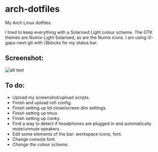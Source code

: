# arch-dotfiles
My Arch Linux dotfiles.

I tried to keep everything with a Solarised Light colour scheme. The GTK themes are Numix-Light Solarised, as are the Numix icons. I am using i3-gaps-next-git with i3blocks for my status bar.

## Screenshot:

![alt text](https://i.imgur.com/qc4vUJ1.png "My first rice.")

## To do:

- Upload my screenshot/upload scripts.
- Finish and upload rofi config.
- Finish setting up lid close/screen dim settings.
- Finish setting up tmux.
- Finish setting up conky.
- Find a way to detect if headphones are plugged in and automatically mute/unmute speakers.
- Edit some elements of the bar: workspace icons, font.
- Change console font.
- *Change the colour scheme.*
